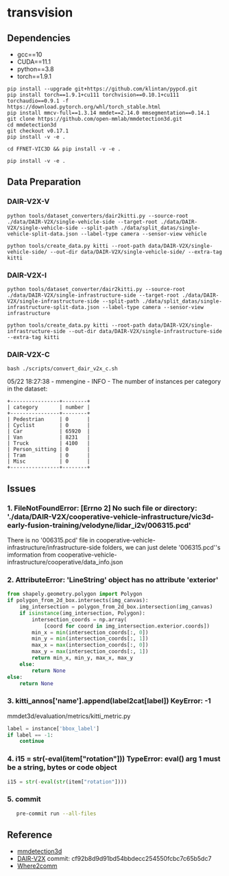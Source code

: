 # transvision

## Dependencies

- gcc==10
- CUDA==11.1
- python==3.8
- torch==1.9.1

```shell
pip install --upgrade git+https://github.com/klintan/pypcd.git
pip install torch==1.9.1+cu111 torchvision==0.10.1+cu111 torchaudio==0.9.1 -f https://download.pytorch.org/whl/torch_stable.html
pip install mmcv-full==1.3.14 mmdet==2.14.0 mmsegmentation==0.14.1
git clone https://github.com/open-mmlab/mmdetection3d.git
cd mmdetection3d
git checkout v0.17.1
pip install -v -e .

cd FFNET-VIC3D && pip install -v -e .
```

```shell
pip install -v -e .
```

## Data Preparation

### DAIR-V2X-V

```shell
python tools/dataset_converters/dair2kitti.py --source-root ./data/DAIR-V2X/single-vehicle-side --target-root ./data/DAIR-V2X/single-vehicle-side --split-path ./data/split_datas/single-vehicle-split-data.json --label-type camera --sensor-view vehicle

python tools/create_data.py kitti --root-path data/DAIR-V2X/single-vehicle-side/ --out-dir data/DAIR-V2X/single-vehicle-side/ --extra-tag kitti
```

### DAIR-V2X-I

```shell
python tools/dataset_converter/dair2kitti.py --source-root ./data/DAIR-V2X/single-infrastructure-side --target-root ./data/DAIR-V2X/single-infrastructure-side --split-path ./data/split_datas/single-infrastructure-split-data.json --label-type camera --sensor-view infrastructure

python tools/create_data.py kitti --root-path data/DAIR-V2X/single-infrastructure-side --out-dir data/DAIR-V2X/single-infrastructure-side --extra-tag kitti
```

### DAIR-V2X-C

```shell
bash ./scripts/convert_dair_v2x_c.sh
```

05/22 18:27:38 - mmengine - INFO - The number of instances per category in the dataset:

```shell
+----------------+--------+
| category       | number |
+----------------+--------+
| Pedestrian     | 0      |
| Cyclist        | 0      |
| Car            | 65920  |
| Van            | 8231   |
| Truck          | 4100   |
| Person_sitting | 0      |
| Tram           | 0      |
| Misc           | 0      |
+----------------+--------+
```

## Issues

### 1. FileNotFoundError: \[Errno 2\] No such file or directory: './data/DAIR-V2X/cooperative-vehicle-infrastructure/vic3d-early-fusion-training/velodyne/lidar_i2v/006315.pcd'

There is no '006315.pcd' file in cooperative-vehicle-infrastructure/infrastructure-side folders, we can just delete '006315.pcd''s imformation from cooperative-vehicle-infrastructure/cooperative/data_info.json

### 2. AttributeError: 'LineString' object has no attribute 'exterior'

```python
from shapely.geometry.polygon import Polygon
if polygon_from_2d_box.intersects(img_canvas):
    img_intersection = polygon_from_2d_box.intersection(img_canvas)
    if isinstance(img_intersection, Polygon):
        intersection_coords = np.array(
            [coord for coord in img_intersection.exterior.coords])
        min_x = min(intersection_coords[:, 0])
        min_y = min(intersection_coords[:, 1])
        max_x = max(intersection_coords[:, 0])
        max_y = max(intersection_coords[:, 1])
        return min_x, min_y, max_x, max_y
    else:
        return None
else:
    return None
```

### 3. kitti_annos\['name'\].append(label2cat\[label\]) KeyError: -1

mmdet3d/evaluation/metrics/kitti_metric.py

```python
label = instance['bbox_label']
if label == -1:
    continue
```

### 4. i15 = str(-eval(item\["rotation"\])) TypeError: eval() arg 1 must be a string, bytes or code object

```python
i15 = str(-eval(str(item["rotation"])))
```

### 5. commit

```bash
   pre-commit run --all-files
```

## Reference

- [mmdetection3d](https://github.com/open-mmlab/mmdetection3d)
- [DAIR-V2X](https://github.com/AIR-THU/DAIR-V2X) commit: cf92b8d9d91bd54bbdecc254550fcbc7c65b5dc7
- [Where2comm](https://github.com/MediaBrain-SJTU/Where2comm)
